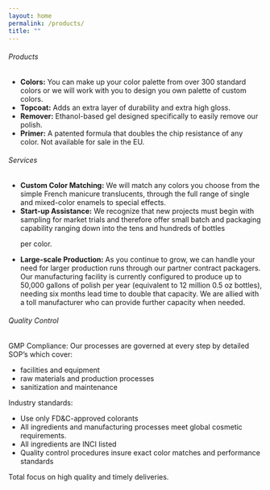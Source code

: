 ```yaml
---
layout: home
permalink: /products/
title: ""
---
```


<h6>Products</h6>
<ul>
<li><b>Colors:</b> You can make up your color palette from over 300 standard colors or we will work with you to
design you own palette of custom colors.</li>
<li><b>Topcoat:</b> Adds an extra layer of durability and extra high gloss.</li>
<li><b>Remover:</b> Ethanol-based gel designed specifically to easily remove our polish.</li>
<li><b>Primer:</b> A patented formula that doubles the chip resistance of any color. Not available for sale in the
EU.</li>
</ul>
<h6>Services</h6>
<ul>
<li><b>Custom Color Matching:</b> We will match any colors you choose from the simple French manicure
translucents, through the full range of single and mixed-color enamels to special effects.</li>
<li><b>Start-up Assistance:</b> We recognize that new projects must begin with sampling for market trials and
therefore offer small batch and packaging capability ranging down into the tens and hundreds of bottles

per color.</li>
<li><b>Large-scale Production:</b> As you continue to grow, we can handle your need for larger production runs
through our partner contract packagers. Our manufacturing facility is currently configured to produce up
to 50,000 gallons of polish per year (equivalent to 12 million 0.5 oz bottles), needing six months lead time
to double that capacity. We are allied with a toll manufacturer who can provide further capacity when
needed.</li>
</ul>

<h6>Quality Control</h6>

GMP Compliance: Our processes are governed at every step by detailed SOP’s which cover:
<ul>
<li>
facilities and equipment
</li>
<li>
raw materials and production processes
</li>
<li>
sanitization and maintenance
</li>
</ul>
Industry standards:
<ul>
<li>
Use only FD&C-approved colorants
</li>
<li>
All ingredients and manufacturing processes meet global cosmetic requirements.
</li>
<li>
All ingredients are INCI listed
</li>
<li>
Quality control procedures insure exact color matches and performance standards
</li>
</ul>
Total focus on high quality and timely deliveries.


